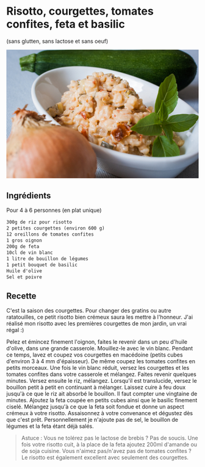 # Risotto, courgettes, tomates confites, feta et basilic
(sans glutten, sans lactose et sans oeuf)  

![](../img/risotto-courgettes-tomates-confites-7.jpg)

## Ingrédients
Pour 4 à 6 personnes (en plat unique)

    300g de riz pour risotto
    2 petites courgettes (environ 600 g)
    12 oreillons de tomates confites
    1 gros oignon
    200g de feta
    10cl de vin blanc
    1 litre de bouillon de légumes
    1 petit bouquet de basilic
    Huile d'olive
    Sel et poivre

## Recette
C'est la saison des courgettes. Pour changer des gratins ou autre ratatouilles, ce petit risotto bien crémeux saura les mettre à l'honneur. J'ai réalisé mon risotto avec les premières courgettes de mon jardin, un vrai régal :)

Pelez et émincez finement l'oignon, faites le revenir dans un peu d'huile d'olive, dans une grande casserole. Mouillez-le avec le vin blanc.
Pendant ce temps, lavez et coupez vos courgettes en macédoine (petits cubes d'environ 3 à 4 mm d'épaisseur). De même coupez les tomates confites en petits morceaux.
Une fois le vin blanc réduit, versez les courgettes et les tomates confites dans votre casserole et mélangez. Faites revenir quelques minutes.
Versez ensuite le riz, mélangez. Lorsqu'il est translucide, versez le bouillon petit à petit en continuant à mélanger. Laissez cuire à feu doux jusqu'à ce que le riz ait absorbé le bouillon. Il faut compter une vingtaine de minutes.
Ajoutez la feta coupée en petits cubes ainsi que le basilic finement ciselé. Mélangez jusqu'à ce que la feta soit fondue et donne un aspect crémeux à votre risotto.
Assaisonnez à votre convenance et dégustez dès que c'est prêt. Personnellement je n'ajoute pas de sel, le bouillon de légumes et la feta étant déjà salés.

> Astuce : Vous ne tolérez pas le lactose de brebis ? Pas de soucis. Une fois votre risotto cuit, à la place de la feta ajoutez 200ml d'amande ou de soja cuisine. Vous n'aimez pas/n'avez pas de tomates confites ? Le risotto est également excellent avec seulement des courgettes.
